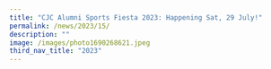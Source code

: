 ```yaml
---
title: "CJC Alumni Sports Fiesta 2023: Happening Sat, 29 July!"
permalink: /news/2023/15/
description: ""
image: /images/photo1690268621.jpeg
third_nav_title: "2023"
---
```

